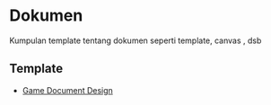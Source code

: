 # Dokumen
Kumpulan template tentang dokumen seperti template, canvas , dsb

## Template

- [Game Document Design](./game-design-template-id.md)
